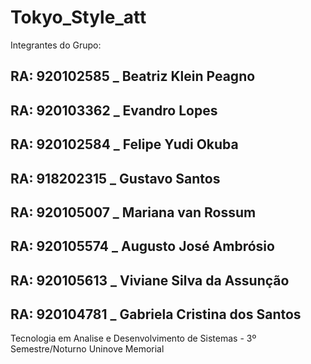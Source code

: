 # Tokyo_Style_att

Integrantes do Grupo:
 ## RA: 920102585 _ Beatriz Klein Peagno 
 ## RA: 920103362 _ Evandro Lopes 
 ## RA: 920102584 _ Felipe Yudi Okuba 
 ## RA: 918202315 _ Gustavo Santos 
 ## RA: 920105007 _ Mariana van Rossum 
 ## RA: 920105574 _ Augusto José Ambrósio 
 ## RA: 920105613 _ Viviane Silva da Assunção 
 ## RA: 920104781 _ Gabriela Cristina dos Santos

Tecnologia em Analise e Desenvolvimento de Sistemas - 3º Semestre/Noturno
Uninove Memorial
